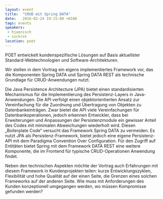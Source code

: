 ```yaml
---
layout: event
title:  "CRUD mit Spring DATA"
date:   2016-02-24 19:15:00 +0100
tags: events
speakers: 
 - hjaenisch
 - sschrot
location: poet
---
```


POET entwickelt kundenspezifische Lösungen auf Basis aktuellster Standard-Webtechnologien und Software-Architekturen.

Wir stellen in dem Vortrag ein eigens implementiertes Framework vor, das die Komponenten Spring DATA und Spring DATA REST als technische Grundlage für CRUD-Anwendungen nutzt. 

Die Java Persistence Architecture (JPA) bietet einen standardisierten Mechanismus für die Implementierung des Persistenz-Layers in Java-Anwendungen. Die API verfolgt einen objektorientierten Ansatz zur Vereinfachung für die Zuordnung und Übertragung von Objekten zu Datenbankeinträgen. Zwar bietet die API viele Vereinfachungen für Datenbankoperationen, jedoch erkennen Entwickler, dass bei Erweiterungen und Anpassungen der Persistenzmodule ein gewisser Anteil des Codes mit minimalen Abweichungen wiederholt wird. Diesen „Boilerplate Code“ versucht das Framework Spring DATA zu vermeiden. Es nutzt JPA als Persistenz-Framework, bietet jedoch eine eigene Persistenz-API mit dem Paradigma Convention Over Configuration. Für den Zugriff auf Entitäten bietet Spring mit dem Framework DATA REST eine weitere Komponente, die im Frontend für typische CRUD-Operationen Anwendung findet.

Neben den technischen Aspekten möchte der Vortrag auch Erfahrungen mit diesem Framework in Kundenprojekten teilen: kurze Entwicklungszyklen, Flexibilität und hohe Qualität auf der einen Seite, die Grenzen eines solchen Frameworks auf der anderen Seite. Wie muss mit Anforderungen des Kunden konzeptionell umgegangen werden, wo müssen Kompromisse gefunden werden?
